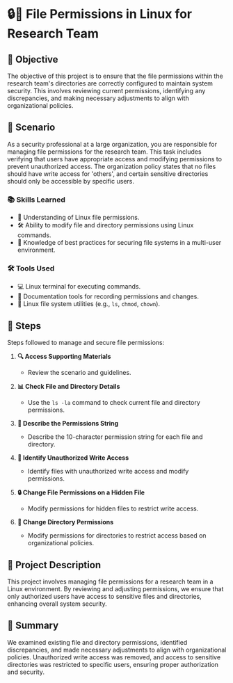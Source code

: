 # 🔒📁 File Permissions in Linux for Research Team

## 🎯 Objective
The objective of this project is to ensure that the file permissions within the research team's directories are correctly configured to maintain system security. This involves reviewing current permissions, identifying any discrepancies, and making necessary adjustments to align with organizational policies.

## 📖 Scenario
As a security professional at a large organization, you are responsible for managing file permissions for the research team. This task includes verifying that users have appropriate access and modifying permissions to prevent unauthorized access. The organization policy states that no files should have write access for 'others', and certain sensitive directories should only be accessible by specific users.

### 📚 Skills Learned
- 🔐 Understanding of Linux file permissions.
- 🛠️ Ability to modify file and directory permissions using Linux commands.
- 📜 Knowledge of best practices for securing file systems in a multi-user environment.

### 🛠️ Tools Used
- 💻 Linux terminal for executing commands.
- 📝 Documentation tools for recording permissions and changes.
- 📘 Linux file system utilities (e.g., `ls`, `chmod`, `chown`).

## 📝 Steps
Steps followed to manage and secure file permissions:

1. **🔍 Access Supporting Materials**
   - Review the scenario and guidelines.

2. **📊 Check File and Directory Details**
   - Use the `ls -la` command to check current file and directory permissions.

3. **🔎 Describe the Permissions String**
   - Describe the 10-character permission string for each file and directory.

4. **🚫 Identify Unauthorized Write Access**
   - Identify files with unauthorized write access and modify permissions.

5. **🔒 Change File Permissions on a Hidden File**
   - Modify permissions for hidden files to restrict write access.

6. **🔐 Change Directory Permissions**
   - Modify permissions for directories to restrict access based on organizational policies.

## 📜 Project Description
This project involves managing file permissions for a research team in a Linux environment. By reviewing and adjusting permissions, we ensure that only authorized users have access to sensitive files and directories, enhancing overall system security.

## 📄 Summary
We examined existing file and directory permissions, identified discrepancies, and made necessary adjustments to align with organizational policies. Unauthorized write access was removed, and access to sensitive directories was restricted to specific users, ensuring proper authorization and security.

